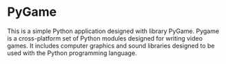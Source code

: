 # PyGame
This is a simple Python application designed with library PyGame.
Pygame is a cross-platform set of Python modules designed for writing video games. It includes computer graphics and sound libraries designed to be used with the Python programming language.

